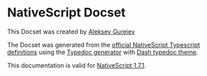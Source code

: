 NativeScript Docset
=======================

This Docset was created by [Aleksey Gureiev](https://github.com/alg)

The Docset was generated from the [official NativeScript Typescript
definitions](https://github.com/NativeScript/NativeScript/) using the
[Typedoc generator](http://typedoc.io/) with [Dash typedoc
theme](https://github.com/alg/typedoc-dash-theme).

This documentation is valid for [NativeScript 1.7.1](http://nativescript.org).
